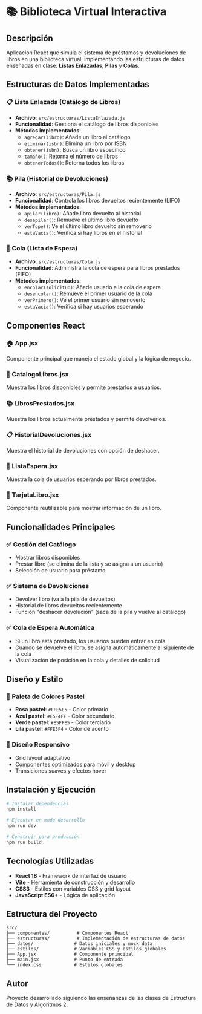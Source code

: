 # 📚 Biblioteca Virtual Interactiva

## Descripción
Aplicación React que simula el sistema de préstamos y devoluciones de libros en una biblioteca virtual, implementando las estructuras de datos enseñadas en clase: **Listas Enlazadas**, **Pilas** y **Colas**.

## Estructuras de Datos Implementadas

### 📋 Lista Enlazada (Catálogo de Libros)
- **Archivo**: `src/estructuras/ListaEnlazada.js`
- **Funcionalidad**: Gestiona el catálogo de libros disponibles
- **Métodos implementados**:
  - `agregar(libro)`: Añade un libro al catálogo
  - `eliminar(isbn)`: Elimina un libro por ISBN
  - `obtener(isbn)`: Busca un libro específico
  - `tamaño()`: Retorna el número de libros
  - `obtenerTodos()`: Retorna todos los libros

### 📚 Pila (Historial de Devoluciones)
- **Archivo**: `src/estructuras/Pila.js`
- **Funcionalidad**: Controla los libros devueltos recientemente (LIFO)
- **Métodos implementados**:
  - `apilar(libro)`: Añade libro devuelto al historial
  - `desapilar()`: Remueve el último libro devuelto
  - `verTope()`: Ve el último libro devuelto sin removerlo
  - `estaVacia()`: Verifica si hay libros en el historial

### 👥 Cola (Lista de Espera)
- **Archivo**: `src/estructuras/Cola.js`
- **Funcionalidad**: Administra la cola de espera para libros prestados (FIFO)
- **Métodos implementados**:
  - `encolar(solicitud)`: Añade usuario a la cola de espera
  - `desencolar()`: Remueve el primer usuario de la cola
  - `verPrimero()`: Ve el primer usuario sin removerlo
  - `estaVacia()`: Verifica si hay usuarios esperando

## Componentes React

### 🏠 App.jsx
Componente principal que maneja el estado global y la lógica de negocio.

### 📖 CatalogoLibros.jsx
Muestra los libros disponibles y permite prestarlos a usuarios.

### 📚 LibrosPrestados.jsx
Muestra los libros actualmente prestados y permite devolverlos.

### 📋 HistorialDevoluciones.jsx
Muestra el historial de devoluciones con opción de deshacer.

### 👥 ListaEspera.jsx
Muestra la cola de usuarios esperando por libros prestados.

### 🎴 TarjetaLibro.jsx
Componente reutilizable para mostrar información de un libro.

## Funcionalidades Principales

### ✅ Gestión del Catálogo
- Mostrar libros disponibles
- Prestar libro (se elimina de la lista y se asigna a un usuario)
- Selección de usuario para préstamo

### ✅ Sistema de Devoluciones
- Devolver libro (va a la pila de devueltos)
- Historial de libros devueltos recientemente
- Función "deshacer devolución" (saca de la pila y vuelve al catálogo)

### ✅ Cola de Espera Automática
- Si un libro está prestado, los usuarios pueden entrar en cola
- Cuando se devuelve el libro, se asigna automáticamente al siguiente de la cola
- Visualización de posición en la cola y detalles de solicitud

## Diseño y Estilo

### 🎨 Paleta de Colores Pastel
- **Rosa pastel**: `#FFE5E5` - Color primario
- **Azul pastel**: `#E5F4FF` - Color secundario  
- **Verde pastel**: `#E5FFE5` - Color terciario
- **Lila pastel**: `#FFE5F4` - Color de acento

### 📱 Diseño Responsivo
- Grid layout adaptativo
- Componentes optimizados para móvil y desktop
- Transiciones suaves y efectos hover

## Instalación y Ejecución

```bash
# Instalar dependencias
npm install

# Ejecutar en modo desarrollo
npm run dev

# Construir para producción
npm run build
```

## Tecnologías Utilizadas
- **React 18** - Framework de interfaz de usuario
- **Vite** - Herramienta de construcción y desarrollo
- **CSS3** - Estilos con variables CSS y grid layout
- **JavaScript ES6+** - Lógica de aplicación

## Estructura del Proyecto
```
src/
├── componentes/          # Componentes React
├── estructuras/          # Implementación de estructuras de datos
├── datos/               # Datos iniciales y mock data
├── estilos/             # Variables CSS y estilos globales
├── App.jsx              # Componente principal
├── main.jsx             # Punto de entrada
└── index.css            # Estilos globales
```

## Autor
Proyecto desarrollado siguiendo las enseñanzas de las clases de Estructura de Datos y Algoritmos 2.
